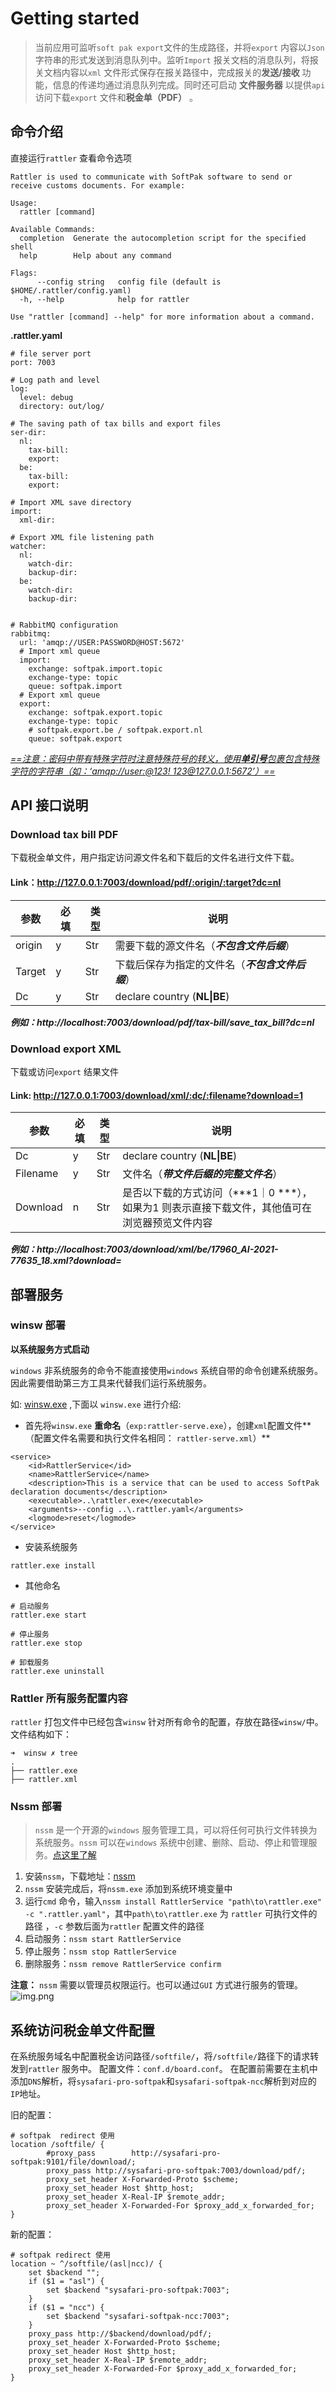 # Getting started

> 当前应用可监听`soft pak export`文件的生成路径，并将`export` 内容以`Json` 字符串的形式发送到消息队列中。监听`Import`
> 报关文档的消息队列，将报关文档内容以`xml` 文件形式保存在报关路径中，完成报关的**发送/接收** 功能，信息的传递均通过消息队列完成。同时还可启动
**文件服务器** 以提供`api`访问下载`export` 文件和**税金单（PDF）** 。

## 命令介绍

直接运行`rattler` 查看命令选项

```shell
Rattler is used to communicate with SoftPak software to send or receive customs documents. For example:

Usage:
  rattler [command]

Available Commands:
  completion  Generate the autocompletion script for the specified shell
  help        Help about any command

Flags:
      --config string   config file (default is $HOME/.rattler/config.yaml)
  -h, --help            help for rattler

Use "rattler [command] --help" for more information about a command.

```

**.rattler.yaml**

```shell
# file server port
port: 7003

# Log path and level
log:
  level: debug
  directory: out/log/

# The saving path of tax bills and export files
ser-dir:
  nl:
    tax-bill:
    export:
  be:
    tax-bill:
    export:

# Import XML save directory
import:
  xml-dir:

# Export XML file listening path
watcher:
  nl:
    watch-dir:
    backup-dir:
  be:
    watch-dir:
    backup-dir:


# RabbitMQ configuration
rabbitmq:
  url: 'amqp://USER:PASSWORD@HOST:5672'
  # Import xml queue
  import:
    exchange: softpak.import.topic
    exchange-type: topic
    queue: softpak.import
  # Export xml queue
  export:
    exchange: softpak.export.topic
    exchange-type: topic
    # softpak.export.be / softpak.export.nl
    queue: softpak.export

```

<u>*==注意：密码中带有特殊字符时注意特殊符号的转义，使用**单引号**包裹包含特殊字符的字符串（如：‘amqp://user:@123!
123@127.0.0.1:5672’）==*</u>

## API 接口说明

### Download tax bill PDF

下载税金单文件，用户指定访问源文件名和下载后的文件名进行文件下载。

#### Link：http://127.0.0.1:7003/download/pdf/:origin/:target?dc=nl

| 参数     | 必填 | 类型  | 说明                           |
|--------|----|-----|------------------------------|
| origin | y  | Str | 需要下载的源文件名（***不包含文件后缀***）     |
| Target | y  | Str | 下载后保存为指定的文件名（***不包含文件后缀***）  |
| Dc     | y  | Str | declare country (**NL\|BE**) |

***例如：http://localhost:7003/download/pdf/tax-bill/save_tax_bill?dc=nl***

### Download export XML

下载或访问`export` 结果文件

#### Link: http://127.0.0.1:7003/download/xml/:dc/:filename?download=1

| 参数       | 必填 | 类型  | 说明                                                   |
|----------|----|-----|------------------------------------------------------|
| Dc       | y  | Str | declare country (**NL\|BE**)                         |
| Filename | y  | Str | 文件名（***带文件后缀的完整文件名***）                               |
| Download | n  | Str | 是否以下载的方式访问（***1｜0 ***），如果为1 则表示直接下载文件，其他值可在浏览器预览文件内容 |

***例如：http://localhost:7003/download/xml/be/17960_AI-2021-77635_18.xml?download=***

## 部署服务

### winsw 部署

**以系统服务方式启动**

`windows` 非系统服务的命令不能直接使用`windows` 系统自带的命令创建系统服务。因此需要借助第三方工具来代替我们运行系统服务。

如: [winsw.exe](https://github.com/winsw/winsw/releases/tag/v2.11.0) ,下面以 `winsw.exe` 进行介绍:

- 首先将`winsw.exe` **重命名**（`exp:rattler-serve.exe`），创建`xml`配置文件**（配置文件名需要和执行文件名相同：
  `rattler-serve.xml`）**

```shell
<service>
    <id>RattlerService</id>
    <name>RattlerService</name>
    <description>This is a service that can be used to access SoftPak declaration documents</description>
    <executable>..\rattler.exe</executable>
    <arguments>--config ..\.rattler.yaml</arguments>
    <logmode>reset</logmode>
</service>

```

- 安装系统服务

```shell
rattler.exe install
```

- 其他命名

```shell
# 启动服务
rattler.exe start

# 停止服务
rattler.exe stop

# 卸载服务
rattler.exe uninstall
```

### Rattler 所有服务配置内容

`rattler` 打包文件中已经包含`winsw` 针对所有命令的配置，存放在路径`winsw/`中。文件结构如下：

```shell
➜  winsw ✗ tree
.
├── rattler.exe
├── rattler.xml

```

### Nssm 部署

> `nssm` 是一个开源的`windows` 服务管理工具，可以将任何可执行文件转换为系统服务。`nssm` 可以在`windows`
> 系统中创建、删除、启动、停止和管理服务。[点这里了解](https://nssm.cc/usage)

1. 安装`nssm`，下载地址：[nssm](https://nssm.cc/download)
2. `nssm` 安装完成后，将`nssm.exe` 添加到系统环境变量中
3. 运行`cmd` 命令，输入`nssm install RattlerService "path\to\rattler.exe" -c ".rattler.yaml"`，其中`path\to\rattler.exe` 为
   `rattler` 可执行文件的路径
   ，`-c` 参数后面为`rattler` 配置文件的路径
4. 启动服务：`nssm start RattlerService`
5. 停止服务：`nssm stop RattlerService`
6. 删除服务：`nssm remove RattlerService confirm`

**注意：** `nssm` 需要以管理员权限运行。也可以通过`GUI` 方式进行服务的管理。
![img.png](img.png)

## 系统访问税金单文件配置

在系统服务域名中配置税金访问路径`/softfile/`，将`/softfile/`路径下的请求转发到`rattler` 服务中。
配置文件：`conf.d/board.conf`。 在配置前需要在主机中添加`DNS`解析，将`sysafari-pro-softpak`和`sysafari-softpak-ncc`解析到对应的
`IP`地址。

旧的配置：

```nginx
# softpak  redirect 使用
location /softfile/ {
        #proxy_pass        http://sysafari-pro-softpak:9101/file/download/;
        proxy_pass http://sysafari-pro-softpak:7003/download/pdf/;
        proxy_set_header X-Forwarded-Proto $scheme;
        proxy_set_header Host $http_host;
        proxy_set_header X-Real-IP $remote_addr;
        proxy_set_header X-Forwarded-For $proxy_add_x_forwarded_for;
}
```

新的配置：

```nginx
# softpak redirect 使用
location ~ ^/softfile/(asl|ncc)/ {
    set $backend "";
    if ($1 = "asl") {
        set $backend "sysafari-pro-softpak:7003";
    }
    if ($1 = "ncc") {
        set $backend "sysafari-softpak-ncc:7003";
    }
    proxy_pass http://$backend/download/pdf/;
    proxy_set_header X-Forwarded-Proto $scheme;
    proxy_set_header Host $http_host;
    proxy_set_header X-Real-IP $remote_addr;
    proxy_set_header X-Forwarded-For $proxy_add_x_forwarded_for;
}
```